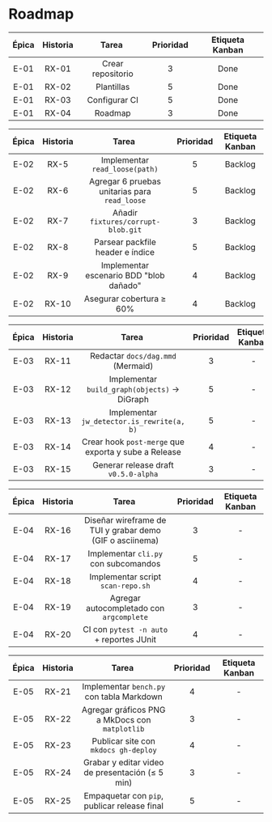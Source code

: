 # Roadmap

| Épica | Historia | Tarea | Prioridad | Etiqueta Kanban |
|:---:|:---:|:---:|:---:|:---:|
| E-01 | RX-01 | Crear repositorio | 3 | Done |
| E-01 | RX-02 | Plantillas | 5 | Done |
| E-01 | RX-03 | Configurar CI  | 5 | Done |
| E-01 | RX-04 | Roadmap | 3 | Done |

| Épica | Historia | Tarea | Prioridad | Etiqueta Kanban |
| :---: | :---: | :---: | :---: | :---: |
|  E-02 |   RX-5  |         Implementar `read_loose(path)`        |     5     |      Backlog      |
|  E-02 |   RX-6  | Agregar 6 pruebas unitarias para `read_loose` |     5     |      Backlog      |
|  E-02 |   RX-7  |       Añadir `fixtures/corrupt-blob.git`      |     3     |      Backlog      |
|  E-02 |   RX-8  |        Parsear packfile header e índice       |     5     |      Backlog      |
|  E-02 |   RX-9  |    Implementar escenario BDD "blob dañado"    |     4     |      Backlog      |
|  E-02 |   RX-10  |            Asegurar cobertura ≥ 60%           |     4     |      Backlog     |

| Épica | Historia |                        Tarea                         | Prioridad | Etiqueta Kanban |
| :---: | :------: | :--------------------------------------------------: | :-------: | :-------------: |
|  E-03 |   RX-11  |           Redactar `docs/dag.mmd` (Mermaid)          |     3     |      -      |
|  E-03 |   RX-12  |     Implementar `build_graph(objects)` → DiGraph     |     5     |      -      |
|  E-03 |   RX-13  |      Implementar `jw_detector.is_rewrite(a, b)`      |     5     |      -      |
|  E-03 |   RX-14  | Crear hook `post-merge` que exporta y sube a Release |     4     |      -      |
|  E-03 |   RX-15  |         Generar release draft `v0.5.0-alpha`         |     3     |      -      |

| Épica | Historia |                          Tarea                           | Prioridad | Etiqueta Kanban |
| :---: | :------: | :------------------------------------------------------: | :-------: | :-------------: |
|  E-04 |   RX-16  | Diseñar wireframe de TUI y grabar demo (GIF o asciinema) |     3     |      -     |
|  E-04 |   RX-17  |           Implementar `cli.py` con subcomandos           |     5     |      -     |
|  E-04 |   RX-18  |             Implementar script `scan-repo.sh`            |     4     |      -     |
|  E-04 |   RX-19  |         Agregar autocompletado con `argcomplete`         |     3     |      -     |
|  E-04 |   RX-20  |         CI con `pytest -n auto` + reportes JUnit         |     4     |      -     |

| Épica | Historia |                      Tarea                      | Prioridad | Etiqueta Kanban |
| :---: | :------: | :---------------------------------------------: | :-------: | :-------------: |
|  E-05 |   RX-21  |    Implementar `bench.py` con tabla Markdown    |     4     |      -      |
|  E-05 |   RX-22  |  Agregar gráficos PNG a MkDocs con `matplotlib` |     3     |      -      |
|  E-05 |   RX-23  |       Publicar site con `mkdocs gh-deploy`      |     4     |      -      |
|  E-05 |   RX-24  | Grabar y editar video de presentación (≤ 5 min) |     3     |      -      |
|  E-05 |   RX-25  |   Empaquetar con `pip`, publicar release final  |     5     |      -      |
